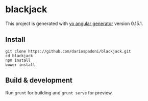# blackjack

This project is generated with [yo angular generator](https://github.com/yeoman/generator-angular)
version 0.15.1.

## Install
```
git clone https://github.com/dariospadoni/blackjack.git
cd blackjack
npm install
bower install
```
## Build & development

Run `grunt` for building and `grunt serve` for preview.

